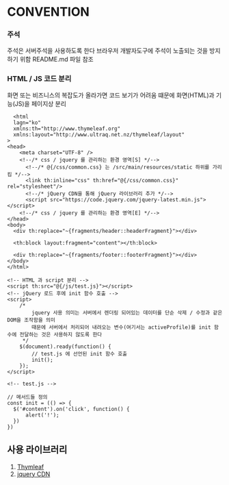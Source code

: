 # CONVENTION

### 주석
주석은 서버주석을 사용하도록 한다 <!--/* 주석 */-->
  브라우저 개발자도구에 주석이 노출되는 것을 방지하기 위함
  README.md 파일 참조

### HTML / JS 코드 분리
화면 또는 비즈니스의 복잡도가 올라가면 코드 보기가 어려움
떄문에 화면(HTML)과 기능(JS)을 페이지상 분리

``` jscript
  <html
  lagn="ko"
  xmlns:th="http://www.thymeleaf.org" 
  xmlns:layout="http://www.ultraq.net.nz/thymeleaf/layout"
>
<head>
    <meta charset="UTF-8" />
    <!--/* css / jquery 를 관리하는 환경 영역[S] */-->
      <!--/* @{/css/common.css} 는 /src/main/resources/static 하위를 가리킴 */-->
      <link th:inline="css" th:href="@{/css/common.css}" rel="stylesheet"/>
      <!--/* jQuery CDN을 통해 jQuery 라이브러리 추가 */-->
      <script src="https://code.jquery.com/jquery-latest.min.js"></script>
    <!--/* css / jquery 를 관리하는 환경 영역[E] */-->
</head>
<body>
  <div th:replace="~{fragments/header::headerFragment}"></div>

  <th:block layout:fragment="content"></th:block>

  <div th:replace="~{fragments/footer::footerFragment}"></div>
</body>
</html>

<!-- HTML 과 script 분리 -->
<script th:src="@{/js/test.js}"></script>
<!-- jQuery 로드 후에 init 함수 호출 -->
<script>
    /* 
        jquery 사용 의미는 서버에서 렌더링 되어있는 데이터를 단순 삭제 / 수정과 같은 DOM을 조작함을 의미
        때문에 서버에서 처리되어 내려오는 변수(여기서는 activeProfile)를 init 함수에 전달하는 것은 사용하지 않도록 한다
     */
    $(document).ready(function() {
        // test.js 에 선언된 init 함수 호출
        init();
    });
</script>

<!-- test.js -->

// 메서드들 정의
const init = (() => {
  $('#content').on('click', function() {
      alert('!');
  })
})
```

## 사용 라이브러리
1) [Thymleaf](https://www.thymeleaf.org/) 
2) [jquery CDN](https://code.jquery.com/jquery-latest.min.js)

## 